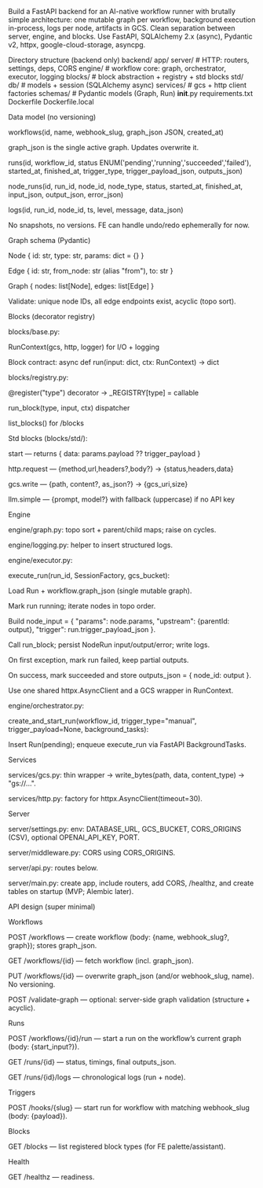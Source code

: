 Build a FastAPI backend for an AI-native workflow runner with brutally simple architecture: one mutable graph per workflow, background execution in-process, logs per node, artifacts in GCS. Clean separation between server, engine, and blocks. Use FastAPI, SQLAlchemy 2.x (async), Pydantic v2, httpx, google-cloud-storage, asyncpg.

Directory structure (backend only)
backend/
  app/
    server/        # HTTP: routers, settings, deps, CORS
    engine/        # workflow core: graph, orchestrator, executor, logging
    blocks/        # block abstraction + registry + std blocks
      std/
    db/            # models + session (SQLAlchemy async)
    services/      # gcs + http client factories
    schemas/       # Pydantic models (Graph, Run)
    __init__.py
  requirements.txt
  Dockerfile
  Dockerfile.local

Data model (no versioning)

workflows(id, name, webhook_slug, graph_json JSON, created_at)

graph_json is the single active graph. Updates overwrite it.

runs(id, workflow_id, status ENUM('pending','running','succeeded','failed'), started_at, finished_at, trigger_type, trigger_payload_json, outputs_json)

node_runs(id, run_id, node_id, node_type, status, started_at, finished_at, input_json, output_json, error_json)

logs(id, run_id, node_id, ts, level, message, data_json)

No snapshots, no versions. FE can handle undo/redo ephemerally for now.

Graph schema (Pydantic)

Node { id: str, type: str, params: dict = {} }

Edge { id: str, from_node: str (alias "from"), to: str }

Graph { nodes: list[Node], edges: list[Edge] }

Validate: unique node IDs, all edge endpoints exist, acyclic (topo sort).

Blocks (decorator registry)

blocks/base.py:

RunContext(gcs, http, logger) for I/O + logging

Block contract: async def run(input: dict, ctx: RunContext) -> dict

blocks/registry.py:

@register("type") decorator → _REGISTRY[type] = callable

run_block(type, input, ctx) dispatcher

list_blocks() for /blocks

Std blocks (blocks/std/):

start — returns { data: params.payload ?? trigger_payload }

http.request — {method,url,headers?,body?} -> {status,headers,data}

gcs.write — {path, content?, as_json?} -> {gcs_uri,size}

llm.simple — {prompt, model?} with fallback (uppercase) if no API key

Engine

engine/graph.py: topo sort + parent/child maps; raise on cycles.

engine/logging.py: helper to insert structured logs.

engine/executor.py:

execute_run(run_id, SessionFactory, gcs_bucket):

Load Run + workflow.graph_json (single mutable graph).

Mark run running; iterate nodes in topo order.

Build node_input = { "params": node.params, "upstream": {parentId: output}, "trigger": run.trigger_payload_json }.

Call run_block; persist NodeRun input/output/error; write logs.

On first exception, mark run failed, keep partial outputs.

On success, mark succeeded and store outputs_json = { node_id: output }.

Use one shared httpx.AsyncClient and a GCS wrapper in RunContext.

engine/orchestrator.py:

create_and_start_run(workflow_id, trigger_type="manual", trigger_payload=None, background_tasks):

Insert Run(pending); enqueue execute_run via FastAPI BackgroundTasks.

Services

services/gcs.py: thin wrapper → write_bytes(path, data, content_type) -> "gs://...".

services/http.py: factory for httpx.AsyncClient(timeout=30).

Server

server/settings.py: env: DATABASE_URL, GCS_BUCKET, CORS_ORIGINS (CSV), optional OPENAI_API_KEY, PORT.

server/middleware.py: CORS using CORS_ORIGINS.

server/api.py: routes below.

server/main.py: create app, include routers, add CORS, /healthz, and create tables on startup (MVP; Alembic later).

API design (super minimal)

Workflows

POST /workflows — create workflow (body: {name, webhook_slug?, graph}); stores graph_json.

GET /workflows/{id} — fetch workflow (incl. graph_json).

PUT /workflows/{id} — overwrite graph_json (and/or webhook_slug, name). No versioning.

POST /validate-graph — optional: server-side graph validation (structure + acyclic).

Runs

POST /workflows/{id}/run — start a run on the workflow’s current graph (body: {start_input?}).

GET /runs/{id} — status, timings, final outputs_json.

GET /runs/{id}/logs — chronological logs (run + node).

Triggers

POST /hooks/{slug} — start run for workflow with matching webhook_slug (body: {payload}).

Blocks

GET /blocks — list registered block types (for FE palette/assistant).

Health

GET /healthz — readiness.